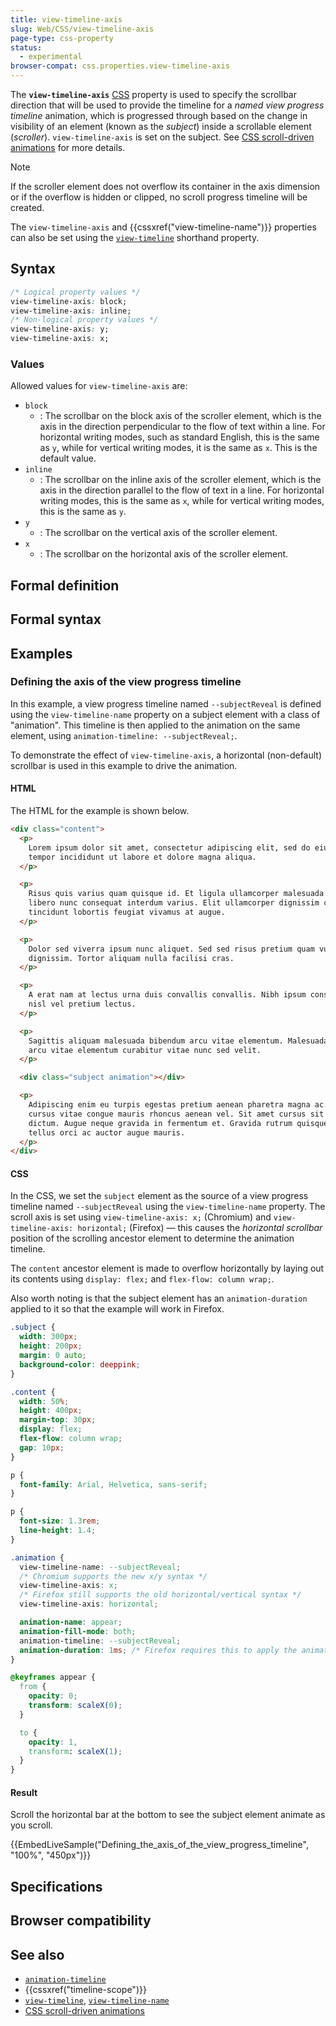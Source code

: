 ```yaml
---
title: view-timeline-axis
slug: Web/CSS/view-timeline-axis
page-type: css-property
status:
  - experimental
browser-compat: css.properties.view-timeline-axis
---
```




The **`view-timeline-axis`** [CSS](/Web/CSS) property is used to specify the scrollbar direction that will be used to provide the timeline for a _named view progress timeline_ animation, which is progressed through based on the change in visibility of an element (known as the _subject_) inside a scrollable element (_scroller_). `view-timeline-axis` is set on the subject. See [CSS scroll-driven animations](/Web/CSS/CSS_scroll-driven_animations) for more details.

> [!NOTE]
> If the scroller element does not overflow its container in the axis dimension or if the overflow is hidden or clipped, no scroll progress timeline will be created.

The `view-timeline-axis` and {{cssxref("view-timeline-name")}} properties can also be set using the [`view-timeline`](/Web/CSS/view-timeline) shorthand property.

## Syntax

```css
/* Logical property values */
view-timeline-axis: block;
view-timeline-axis: inline;
/* Non-logical property values */
view-timeline-axis: y;
view-timeline-axis: x;
```

### Values

Allowed values for `view-timeline-axis` are:

- `block`
  - : The scrollbar on the block axis of the scroller element, which is the axis in the direction perpendicular to the flow of text within a line. For horizontal writing modes, such as standard English, this is the same as `y`, while for vertical writing modes, it is the same as `x`. This is the default value.
- `inline`
  - : The scrollbar on the inline axis of the scroller element, which is the axis in the direction parallel to the flow of text in a line. For horizontal writing modes, this is the same as `x`, while for vertical writing modes, this is the same as `y`.
- `y`
  - : The scrollbar on the vertical axis of the scroller element.
- `x`
  - : The scrollbar on the horizontal axis of the scroller element.

## Formal definition



## Formal syntax



## Examples

### Defining the axis of the view progress timeline

In this example, a view progress timeline named `--subjectReveal` is defined using the `view-timeline-name` property on a subject element with a class of "animation". This timeline is then applied to the animation on the same element, using `animation-timeline: --subjectReveal;`.

To demonstrate the effect of `view-timeline-axis`, a horizontal (non-default) scrollbar is used in this example to drive the animation.

#### HTML

The HTML for the example is shown below.

```html
<div class="content">
  <p>
    Lorem ipsum dolor sit amet, consectetur adipiscing elit, sed do eiusmod
    tempor incididunt ut labore et dolore magna aliqua.
  </p>

  <p>
    Risus quis varius quam quisque id. Et ligula ullamcorper malesuada proin
    libero nunc consequat interdum varius. Elit ullamcorper dignissim cras
    tincidunt lobortis feugiat vivamus at augue.
  </p>

  <p>
    Dolor sed viverra ipsum nunc aliquet. Sed sed risus pretium quam vulputate
    dignissim. Tortor aliquam nulla facilisi cras.
  </p>

  <p>
    A erat nam at lectus urna duis convallis convallis. Nibh ipsum consequat
    nisl vel pretium lectus.
  </p>

  <p>
    Sagittis aliquam malesuada bibendum arcu vitae elementum. Malesuada bibendum
    arcu vitae elementum curabitur vitae nunc sed velit.
  </p>

  <div class="subject animation"></div>

  <p>
    Adipiscing enim eu turpis egestas pretium aenean pharetra magna ac. Arcu
    cursus vitae congue mauris rhoncus aenean vel. Sit amet cursus sit amet
    dictum. Augue neque gravida in fermentum et. Gravida rutrum quisque non
    tellus orci ac auctor augue mauris.
  </p>
</div>
```

#### CSS

In the CSS, we set the `subject` element as the source of a view progress timeline named `--subjectReveal` using the `view-timeline-name` property.
The scroll axis is set using `view-timeline-axis: x;` (Chromium) and `view-timeline-axis: horizontal;` (Firefox) — this causes the _horizontal scrollbar_ position of the scrolling ancestor element to determine the animation timeline.

The `content` ancestor element is made to overflow horizontally by laying out its contents using `display: flex;` and `flex-flow: column wrap;`.

Also worth noting is that the subject element has an `animation-duration` applied to it so that the example will work in Firefox.

```css
.subject {
  width: 300px;
  height: 200px;
  margin: 0 auto;
  background-color: deeppink;
}

.content {
  width: 50%;
  height: 400px;
  margin-top: 30px;
  display: flex;
  flex-flow: column wrap;
  gap: 10px;
}

p {
  font-family: Arial, Helvetica, sans-serif;
}

p {
  font-size: 1.3rem;
  line-height: 1.4;
}

.animation {
  view-timeline-name: --subjectReveal;
  /* Chromium supports the new x/y syntax */
  view-timeline-axis: x;
  /* Firefox still supports the old horizontal/vertical syntax */
  view-timeline-axis: horizontal;

  animation-name: appear;
  animation-fill-mode: both;
  animation-timeline: --subjectReveal;
  animation-duration: 1ms; /* Firefox requires this to apply the animation */
}

@keyframes appear {
  from {
    opacity: 0;
    transform: scaleX(0);
  }

  to {
    opacity: 1,
    transform: scaleX(1);
  }
}
```

#### Result

Scroll the horizontal bar at the bottom to see the subject element animate as you scroll.

{{EmbedLiveSample("Defining_the_axis_of_the_view_progress_timeline", "100%", "450px")}}

## Specifications



## Browser compatibility



## See also

- [`animation-timeline`](/Web/CSS/animation-timeline)
- {{cssxref("timeline-scope")}}
- [`view-timeline`](/Web/CSS/view-timeline), [`view-timeline-name`](/Web/CSS/view-timeline-name)
- [CSS scroll-driven animations](/Web/CSS/CSS_scroll-driven_animations)
